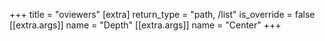 +++
title = "oviewers"
[extra]
return_type = "path, /list"
is_override = false
[[extra.args]]
name = "Depth"
[[extra.args]]
name = "Center"
+++